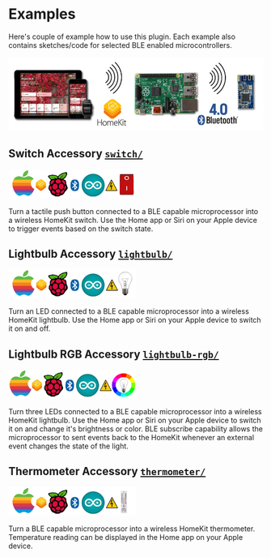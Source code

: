 
# Examples


Here's couple of example how to use this plugin. Each example also contains sketches/code for selected BLE enabled microcontrollers.

<img src="../images/examples.jpg">


## Switch Accessory [`switch/`](switch)

<img src="switch/images/switch.jpg" width="50%">

Turn a tactile push button connected to a BLE capable microprocessor into a wireless HomeKit switch. Use the Home app or Siri on your Apple device to trigger events based on the switch state.


## Lightbulb Accessory [`lightbulb/`](lightbulb)

<img src="lightbulb/images/lightbulb.jpg" width="50%">

Turn an LED connected to a BLE capable microprocessor into a wireless HomeKit lightbulb. Use the Home app or Siri on your Apple device to switch it on and off.


## Lightbulb RGB Accessory [`lightbulb-rgb/`](lightbulb-rgb)

<img src="lightbulb-rgb/images/lightbulb-rgb.jpg" width="50%">

Turn three LEDs connected to a BLE capable microprocessor into a wireless HomeKit lightbulb. Use the Home app or Siri on your Apple device to switch it on and change it's brightness or color. BLE subscribe capability allows the microprocessor to sent events back to the HomeKit whenever an external event changes the state of the light.


## Thermometer Accessory [`thermometer/`](thermometer)

<img src="thermometer/images/thermometer.jpg" width="50%">

Turn a BLE capable microprocessor into a wireless HomeKit thermometer. Temperature reading can be displayed in the Home app on your Apple device.
